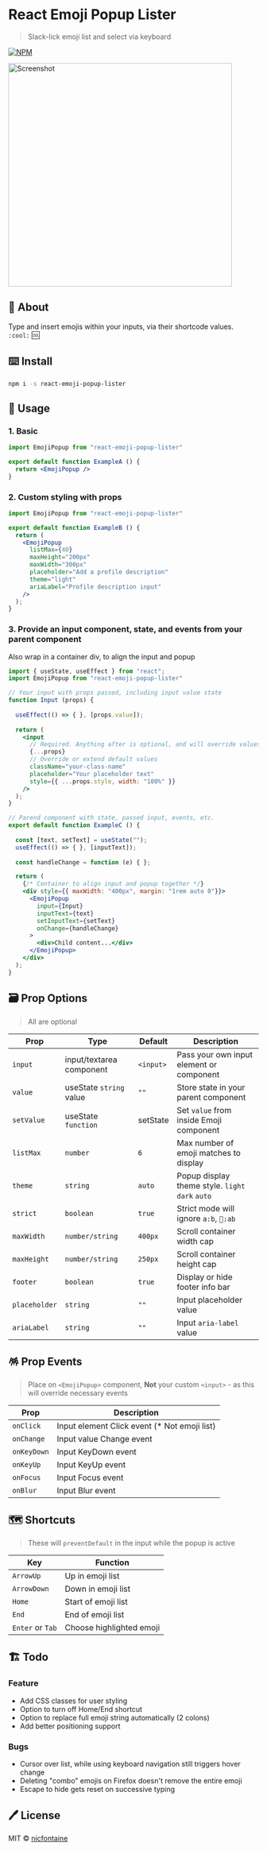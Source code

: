 # React Emoji Popup Lister
> Slack-lick emoji list and select via keyboard

[![NPM](https://img.shields.io/npm/v/react-emoji-popup-lister.svg)](https://www.npmjs.com/package/react-emoji-popup-lister)

<a href="https://github.com/nicfontaine/react-emoji-popup-lister"><img width="450px" alt="Screenshot" src="https://github.com/nicfontaine/react-emoji-popup-lister/blob/main/img/rec-01.webm"></a>

## 📁 About
Type and insert emojis within your inputs, via their shortcode values.   
`:cool:` :cool:

## ⌨️ Install
```bash
npm i -s react-emoji-popup-lister
```

## 🚀 Usage

### 1. Basic
```jsx
import EmojiPopup from "react-emoji-popup-lister"

export default function ExampleA () {
  return <EmojiPopup />
}
```

### 2. Custom styling with props
```jsx
import EmojiPopup from "react-emoji-popup-lister"

export default function ExampleB () {
  return (
    <EmojiPopup
      listMax={40}
      maxHeight="200px"
      maxWidth="300px"
      placeholder="Add a profile description"
      theme="light"
      ariaLabel="Profile description input"
    />
  );
}
```

### 3. Provide an input component, state, and events from your parent component
Also wrap in a container div, to align the input and popup   

```jsx
import { useState, useEffect } from "react";
import EmojiPopup from "react-emoji-popup-lister"

// Your input with props passed, including input value state
function Input (props) {
	
  useEffect(() => { }, [props.value]);
  
  return (
    <input
      // Required. Anything after is optional, and will override values
      {...props}
      // Override or extend default values
      className="your-class-name"
      placeholder="Your placeholder text"
      style={{ ...props.style, width: "100%" }}
    />
  );
}

// Parend component with state, passed input, events, etc.
export default function ExampleC () {
	
  const [text, setText] = useState("");
  useEffect(() => { }, [inputText]);
  
  const handleChange = function (e) { };

  return (
    {/* Container to align input and popup together */}
    <div style={{ maxWidth: "400px", margin: "1rem auto 0"}}>
      <EmojiPopup
        input={Input}
        inputText={text}
        setInputText={setText}
        onChange={handleChange}
      >
        <div>Child content...</div>
      </EmojiPopup>
    </div>
  );
}
```

## 🗃️ Prop Options
> All are optional

| Prop | Type | Default | Description |
| --- | --- | --- | --- |
| `input` | input/textarea component | `<input>` | Pass your own input element or component |
| `value` | useState `string` value | `""` | Store state in your parent component |
| `setValue` | useState `function` | setState | Set `value` from inside Emoji component |
| `listMax` | `number` | `6` | Max number of emoji matches to display |
| `theme` | `string`  | `auto` | Popup display theme style. `light` `dark` `auto` |
| `strict` | `boolean` | `true` | Strict mode will ignore `a:b`, `👋:ab` |
| `maxWidth` | `number/string` | `400px` | Scroll container width cap |
| `maxHeight` | `number/string` | `250px` | Scroll container height cap |
| `footer` | `boolean` | `true` | Display or hide footer info bar |
| `placeholder` | `string` | `""` | Input placeholder value |
| `ariaLabel` | `string` | `""` | Input `aria-label` value |   
   
   
## 🪅 Prop Events
> Place on `<EmojiPopup>` component, **Not** your custom `<input>` - as this will override necessary events

| Prop | Description |
| --- | --- |
| `onClick` | Input element Click event (* Not emoji list) |
| `onChange` | Input value Change event |
| `onKeyDown` | Input KeyDown event |
| `onKeyUp` | Input KeyUp event |
| `onFocus` | Input Focus event |
| `onBlur` | Input Blur event |   
   
   
## 🗺️ Shortcuts
> These will `preventDefault` in the input while the popup is active

| Key | Function |
| --- | --- |
| `ArrowUp` | Up in emoji list |
| `ArrowDown` | Down in emoji list |
| `Home` | Start of emoji list |
| `End` | End of emoji list |
| `Enter` or `Tab` | Choose highlighted emoji |   
   

## 🏗️ Todo
### Feature
- Add CSS classes for user styling
- Option to turn off Home/End shortcut
- Option to replace full emoji string automatically (2 colons)
- Add better positioning support

### Bugs
- Cursor over list, while using keyboard navigation still triggers hover change
- Deleting "combo" emojis on Firefox doesn't remove the entire emoji
- Escape to hide gets reset on successive typing

## 🖊️ License
MIT © [nicfontaine](https://github.com/nicfontaine)
